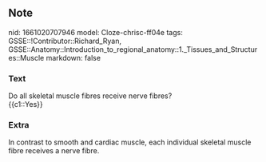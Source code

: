 ## Note
nid: 1661020707946
model: Cloze-chrisc-ff04e
tags: GSSE::!Contributor::Richard_Ryan, GSSE::Anatomy::Introduction_to_regional_anatomy::1._Tissues_and_Structures::Muscle
markdown: false

### Text
<div class="toggle">
  Do all skeletal muscle fibres receive nerve fibres?
</div>
<div class="toggle">
  {{c1::Yes}}
</div>

### Extra
<p id="59b98c48-70e7-467e-9d14-769450702045" class="">In contrast
to smooth and cardiac muscle, each individual skeletal muscle fibre
receives a nerve fibre.
<p id="713565e0-b33c-421a-998f-b12d5231c08e" class="">
